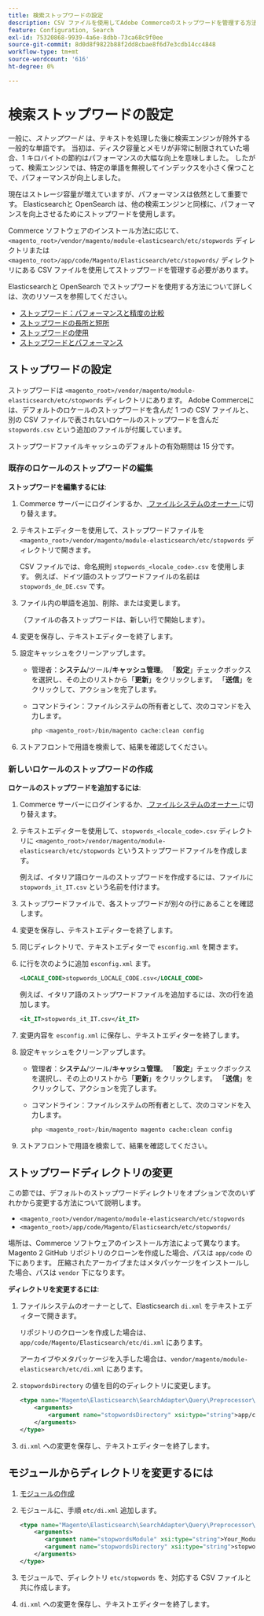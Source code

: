 ```yaml
---
title: 検索ストップワードの設定
description: CSV ファイルを使用してAdobe Commerceのストップワードを管理する方法を説明します。
feature: Configuration, Search
exl-id: 75320868-9939-4a6e-8dbb-73ca68c9f0ee
source-git-commit: 8d0d8f9822b88f2dd8cbae8f6d7e3cdb14cc4848
workflow-type: tm+mt
source-wordcount: '616'
ht-degree: 0%

---
```


# 検索ストップワードの設定

一般に、_ストップワード_ は、テキストを処理した後に検索エンジンが除外する一般的な単語です。 当初は、ディスク容量とメモリが非常に制限されていた場合、1 キロバイトの節約はパフォーマンスの大幅な向上を意味しました。 したがって、検索エンジンでは、特定の単語を無視してインデックスを小さく保つことで、パフォーマンスが向上しました。

現在はストレージ容量が増えていますが、パフォーマンスは依然として重要です。 Elasticsearchと OpenSearch は、他の検索エンジンと同様に、パフォーマンスを向上させるためにストップワードを使用します。

Commerce ソフトウェアのインストール方法に応じて、`<magento_root>/vendor/magento/module-elasticsearch/etc/stopwords` ディレクトリまたは `<magento_root>/app/code/Magento/Elasticsearch/etc/stopwords/` ディレクトリにある CSV ファイルを使用してストップワードを管理する必要があります。

Elasticsearchと OpenSearch でストップワードを使用する方法について詳しくは、次のリソースを参照してください。

- [ ストップワード：パフォーマンスと精度の比較 ](https://www.elastic.co/guide/en/elasticsearch/guide/current/stopwords.html)
- [ ストップワードの長所と短所 ](https://www.elastic.co/guide/en/elasticsearch/guide/current/pros-cons-stopwords.html)
- [ ストップワードの使用 ](https://www.elastic.co/guide/en/elasticsearch/guide/current/using-stopwords.html)
- [ ストップワードとパフォーマンス ](https://www.elastic.co/guide/en/elasticsearch/guide/current/stopwords-performance.html)

## ストップワードの設定

ストップワードは `<magento_root>/vendor/magento/module-elasticsearch/etc/stopwords` ディレクトリにあります。 Adobe Commerceには、デフォルトのロケールのストップワードを含んだ 1 つの CSV ファイルと、別の CSV ファイルで表されないロケールのストップワードを含んだ `stopwords.csv` という追加のファイルが付属しています。

ストップワードファイルキャッシュのデフォルトの有効期間は 15 分です。

### 既存のロケールのストップワードの編集

**ストップワードを編集するには**:

1. Commerce サーバーにログインするか、[ ファイルシステムのオーナー ](../../installation/prerequisites/file-system/overview.md) に切り替えます。
1. テキストエディターを使用して、ストップワードファイルを `<magento_root>/vendor/magento/module-elasticsearch/etc/stopwords` ディレクトリで開きます。

   CSV ファイルでは、命名規則 `stopwords_<locale_code>.csv` を使用します。 例えば、ドイツ語のストップワードファイルの名前は `stopwords_de_DE.csv` です。

1. ファイル内の単語を追加、削除、または変更します。

   （ファイルの各ストップワードは、新しい行で開始します）。

1. 変更を保存し、テキストエディターを終了します。
1. 設定キャッシュをクリーンアップします。

   - 管理者：**システム**/ツール/**キャッシュ管理**。 「**設定**」チェックボックスを選択し、その上のリストから「**更新**」をクリックします。 「**送信**」をクリックして、アクションを完了します。

   - コマンドライン：ファイルシステムの所有者として、次のコマンドを入力します。

     ```bash
     php <magento_root>/bin/magento cache:clean config
     ```

1. ストアフロントで用語を検索して、結果を確認してください。

### 新しいロケールのストップワードの作成

**ロケールのストップワードを追加するには**:

1. Commerce サーバーにログインするか、[ ファイルシステムのオーナー ](../../installation/prerequisites/file-system/overview.md) に切り替えます。

1. テキストエディターを使用して、`stopwords_<locale_code>.csv` ディレクトリに `<magento_root>/vendor/magento/module-elasticsearch/etc/stopwords` というストップワードファイルを作成します。

   例えば、イタリア語ロケールのストップワードを作成するには、ファイルに `stopwords_it_IT.csv` という名前を付けます。

1. ストップワードファイルで、各ストップワードが別々の行にあることを確認します。
1. 変更を保存し、テキストエディターを終了します。
1. 同じディレクトリで、テキストエディターで `esconfig.xml` を開きます。
1. に行を次のように追加 `esconfig.xml` ます。

   ```xml
   <LOCALE_CODE>stopwords_LOCALE_CODE.csv</LOCALE_CODE>
   ```

   例えば、イタリア語のストップワードファイルを追加するには、次の行を追加します。

   ```xml
   <it_IT>stopwords_it_IT.csv</it_IT>
   ```

1. 変更内容を `esconfig.xml` に保存し、テキストエディターを終了します。
1. 設定キャッシュをクリーンアップします。

   - 管理者：**システム**/ツール/**キャッシュ管理**。 「**設定**」チェックボックスを選択し、その上のリストから「**更新**」をクリックします。 「**送信**」をクリックして、アクションを完了します。

   - コマンドライン：ファイルシステムの所有者として、次のコマンドを入力します。

     ```bash
     php <magento_root>/bin/magento magento cache:clean config
     ```

1. ストアフロントで用語を検索して、結果を確認してください。

## ストップワードディレクトリの変更

この節では、デフォルトのストップワードディレクトリをオプションで次のいずれかから変更する方法について説明します。

- `<magento_root>/vendor/magento/module-elasticsearch/etc/stopwords`
- `<magento_root>/app/code/Magento/Elasticsearch/etc/stopwords/`

場所は、Commerce ソフトウェアのインストール方法によって異なります。 Magento 2 GitHub リポジトリのクローンを作成した場合、パスは `app/code` の下にあります。 圧縮されたアーカイブまたはメタパッケージをインストールした場合、パスは `vendor` 下になります。

**ディレクトリを変更するには**:

1. ファイルシステムのオーナーとして、Elasticsearch `di.xml` をテキストエディターで開きます。

   リポジトリのクローンを作成した場合は、`app/code/Magento/Elasticsearch/etc/di.xml` にあります。

   アーカイブやメタパッケージを入手した場合は、`vendor/magento/module-elasticsearch/etc/di.xml` にあります。

1. `stopwordsDirectory` の値を目的のディレクトリに変更します。

   ```xml
   <type name="Magento\Elasticsearch\SearchAdapter\Query\Preprocessor\Stopwords">
       <arguments>
           <argument name="stopwordsDirectory" xsi:type="string">app/code/Magento/Elasticsearch/etc/stopwords</argument>
       </arguments>
   </type>
   ```

1. `di.xml` への変更を保存し、テキストエディターを終了します。

## モジュールからディレクトリを変更するには

1. [ モジュールの作成 ](https://developer.adobe.com/commerce/php/development/build/component-file-structure/)
1. モジュールに、手順 `etc/di.xml` 追加します。

   ```xml
   <type name="Magento\Elasticsearch\SearchAdapter\Query\Preprocessor\Stopwords">
       <arguments>
          <argument name="stopwordsModule" xsi:type="string">Your_Module</argument>
          <argument name="stopwordsDirectory" xsi:type="string">stopwords</argument>
       </arguments>
   </type>
   ```

1. モジュールで、ディレクトリ `etc/stopwords` を、対応する CSV ファイルと共に作成します。

1. `di.xml` への変更を保存し、テキストエディターを終了します。
